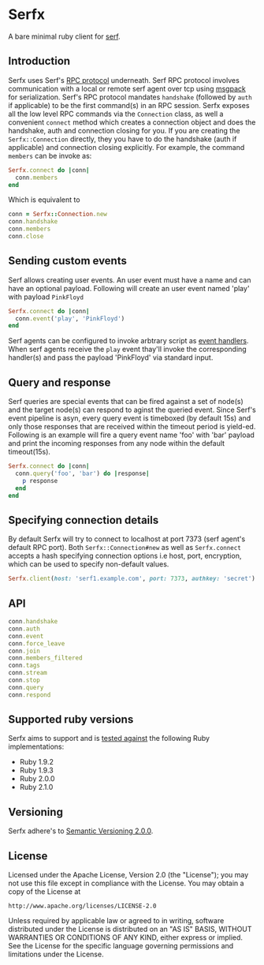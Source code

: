 # Serfx
A bare minimal ruby client for [serf](http://www.serfdom.io/).
## Introduction
Serfx uses Serf's  [RPC protocol](http://www.serfdom.io/docs/agent/rpc.html) underneath. Serf RPC protocol involves communication with a local or remote serf agent over tcp using [msgpack](http://msgpack.org/) for serialization. 
Serf's RPC protocol mandates `handshake` (followed by `auth` if applicable) to be the first command(s) in an RPC session. Serfx exposes all the low level RPC commands via the `Connection` class, as well  a convenient `connect` method which creates a connection object and does the handshake, auth and connection closing for you.
If you are creating the `Serfx::Connection` directly, they you have to do the handshake (auth if applicable) and connection closing explicitly.
For example, the command `members` can be invoke as:
```ruby
Serfx.connect do |conn|
  conn.members
end
```
Which is equivalent to
```ruby
conn = Serfx::Connection.new
conn.handshake
conn.members
conn.close
```
## Sending custom events
Serf allows creating user events. An user event must have a name and can have an optional payload.
Following will create an user event named 'play' with payload `PinkFloyd`
```ruby
Serfx.connect do |conn|
  conn.event('play', 'PinkFloyd')
end
```
Serf agents can be configured to invoke arbtrary script as [event handlers](http://www.serfdom.io/docs/agent/event-handlers.html). When serf agents receive the `play` event thay'll invoke the corresponding handler(s) and pass the payload 'PinkFloyd' via standard input.

## Query and response
Serf queries are special events that can be fired against a set of node(s) and the target node(s) can respond to aginst the queried event. Since Serf's event pipeline is asyn, every query event is timeboxed (by default 15s) and only those responses that are received within the timeout period is yield-ed. Following is an example will fire a query event name 'foo' with 'bar' payload and print the incoming responses from any node within the default timeout(15s).
```ruby
Serfx.connect do |conn|
  conn.query('foo', 'bar') do |response|
    p response
  end
end
```

## Specifying connection details
By default Serfx will try to connect to localhost at port 7373 (serf agent's default RPC port). Both `Serfx::Connection#new` as well as `Serfx.connect` accepts a hash specifying connection options i.e host, port, encryption, which can be used to specify non-default values.
```ruby
Serfx.client(host: 'serf1.example.com', port: 7373, authkey: 'secret')
```

## API

```ruby
conn.handshake
conn.auth
conn.event
conn.force_leave
conn.join
conn.members_filtered
conn.tags
conn.stream
conn.stop
conn.query
conn.respond
```
## Supported ruby versions
Serfx aims to support and is [tested against](https://travis-ci.org/ranjib/serfx) the following Ruby implementations:
* Ruby 1.9.2
* Ruby 1.9.3
* Ruby 2.0.0
* Ruby 2.1.0

## Versioning
Serfx adhere's to [Semantic Versioning 2.0.0](http://semver.org/).

## License
Licensed under the Apache License, Version 2.0 (the "License");
you may not use this file except in compliance with the License.
You may obtain a copy of the License at

    http://www.apache.org/licenses/LICENSE-2.0

Unless required by applicable law or agreed to in writing, software
distributed under the License is distributed on an "AS IS" BASIS,
WITHOUT WARRANTIES OR CONDITIONS OF ANY KIND, either express or implied.
See the License for the specific language governing permissions and
limitations under the License.
